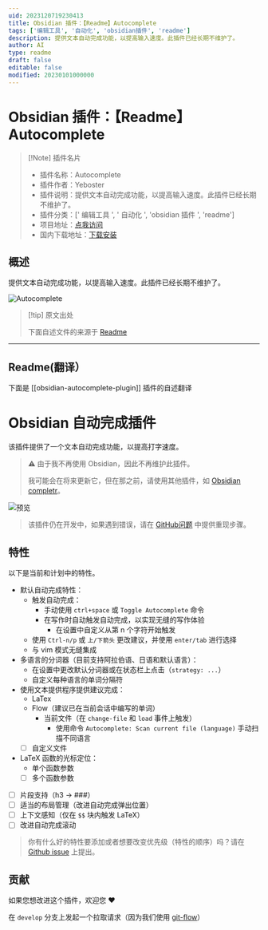 ```yaml
---
uid: 2023120719230413
title: Obsidian 插件：【Readme】Autocomplete
tags: ['编辑工具', '自动化', 'obsidian插件', 'readme']
description: 提供文本自动完成功能，以提高输入速度。此插件已经长期不维护了。
author: AI
type: readme
draft: false
editable: false
modified: 20230101000000
---
```


# Obsidian 插件：【Readme】Autocomplete

> [!Note] 插件名片
> - 插件名称：Autocomplete
> - 插件作者：Yeboster
> - 插件说明：提供文本自动完成功能，以提高输入速度。此插件已经长期不维护了。
> - 插件分类：[' 编辑工具 ', ' 自动化 ', 'obsidian 插件 ', 'readme']
> - 项目地址：[点我访问](https://github.com/Yeboster/autocomplete-obsidian)
> - 国内下载地址：[下载安装](https://pkmer.cn/products/plugin/pluginMarket/?obsidian-autocomplete-plugin)

## 概述

提供文本自动完成功能，以提高输入速度。此插件已经长期不维护了。

![Autocomplete](https://cdn.pkmer.cn/covers/obsidian-autocomplete-plugin.gif)

> [!tip] 原文出处
>
>下面自述文件的来源于 [Readme](https://ghproxy.net/https://raw.githubusercontent.com/Yeboster/autocomplete-obsidian/master/README.md)
>

---

## Readme(翻译）

下面是 [[obsidian-autocomplete-plugin]] 插件的自述翻译

# Obsidian 自动完成插件

该插件提供了一个文本自动完成功能，以提高打字速度。

> ⚠️ 由于我不再使用 Obsidian，因此不再维护此插件。
>
> 我可能会在将来更新它，但在那之前，请使用其他插件，如 [Obsidian completr](https://github.com/tth05/obsidian-completr)。

![预览](https://cdn.pkmer.cn/covers/obsidian-autocomplete-plugin_1_0.gif)

> 该插件仍在开发中，如果遇到错误，请在 [GitHub问题](https://github.com/Yeboster/autocomplete-obsidian/issues/new/choose) 中提供重现步骤。

## 特性

以下是当前和计划中的特性。

- 默认自动完成特性：
  - 触发自动完成：
    - 手动使用 `ctrl+space` 或 `Toggle Autocomplete` 命令
    - 在写作时自动触发自动完成，以实现无缝的写作体验
      - 在设置中自定义从第 n 个字符开始触发
  - 使用 `Ctrl-n/p` 或 `上/下箭头` 更改建议，并使用 `enter/tab` 进行选择
  - 与 vim 模式无缝集成
- 多语言的分词器（目前支持阿拉伯语、日语和默认语言）：
  - 在设置中更改默认分词器或在状态栏上点击（`strategy: ...`）
  - 自定义每种语言的单词分隔符
- 使用文本提供程序提供建议完成：
  - LaTex
  - Flow（建议已在当前会话中编写的单词）
    - 当前文件（在 `change-file` 和 `load` 事件上触发）
      - 使用命令 `Autocomplete: Scan current file (language)` 手动扫描不同语言
  - [ ] 自定义文件
- LaTeX 函数的光标定位：
  - 单个函数参数
  - [ ] 多个函数参数
- [ ] 片段支持（h3 -> ###）
- [ ] 适当的布局管理（改进自动完成弹出位置）
- [ ] 上下文感知（仅在 `$$` 块内触发 LaTeX）
- [ ] 改进自动完成滚动

> 你有什么好的特性要添加或者想要改变优先级（特性的顺序）吗？请在 [Github issue](https://github.com/Yeboster/autocomplete-obsidian/issues/new/choose) 上提出。

## 贡献

如果您想改进这个插件，欢迎您 ❤️

在 `develop` 分支上发起一个拉取请求（因为我们使用 [git-flow](https://github.com/nvie/gitflow)）
